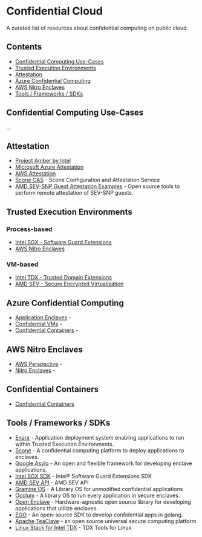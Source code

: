 # Confidential Cloud
A curated list of resources about confidential computing on public cloud.


## Contents

- [Confidential Computing Use-Cases](#confidential-computing-use-cases)
- [Trusted Execution Environments](#trusted-execution-environments)
- [Attestation](#attestation)
- [Azure Confidential Computing](#azure-confidential-computing)
- [AWS Nitro Enclaves](#aws-nitro-enclaves)
- [Tools / Frameworks / SDKs](#tools--frameworks--sdks)


## Confidential Computing Use-Cases
...

## Attestation

- [Project Amber by Intel](https://www.intel.com/content/www/us/en/security/project-amber.html)
- [Microsoft Azure Attestation](https://azure.microsoft.com/en-us/products/azure-attestation/)
- [AWS Attestation](https://docs.aws.amazon.com/enclaves/latest/user/set-up-attestation.html)
- [Scone CAS](https://sconedocs.github.io/CASOverview/) - Scone Configuration and Attestation Service 
- [AMD SEV-SNP Guest Attestation Examples](https://github.com/AMDESE/sev-guest) - Open source tools to perform remote attestation of SEV-SNP guests.

## Trusted Execution Environments
### Process-based
- [Intel SGX - Software Guard Extensions](https://www.intel.com/content/www/us/en/developer/tools/software-guard-extensions/overview.html)
- [AWS Nitro Enclaves](https://aws.amazon.com/ec2/nitro/nitro-enclaves/)
 
### VM-based
- [Intel TDX - Trusted Domain Extensions](https://www.intel.com/content/www/us/en/developer/articles/technical/intel-trust-domain-extensions.html)
- [AMD SEV - Secure Encrypted Virtualization](https://developer.amd.com/sev/)

## Azure Confidential Computing

- [Application Enclaves](https://learn.microsoft.com/en-us/azure/confidential-computing/application-development) - 
- [Confidential VMs](https://learn.microsoft.com/en-us/azure/confidential-computing/confidential-vm-overview) -
- [Confidential Containers](https://learn.microsoft.com/en-us/azure/confidential-computing/confidential-containers) - 

## AWS Nitro Enclaves

- [AWS Perspective](https://aws.amazon.com/blogs/security/confidential-computing-an-aws-perspective/) - 
- [Nitro Enclaves](https://aws.amazon.com/ec2/nitro/nitro-enclaves/) - 

## Confidential Containers
- [Confidential Containers](https://github.com/confidential-containers)


## Tools / Frameworks / SDKs
- [Enarx](https://enarx.dev) - Application deployment system enabling applications to run within Trusted Execution Environments.
- [Scone](https://sconedocs.github.io/) - A confidential computing platform to deploy applications to enclaves.
- [Google Asylo](https://github.com/google/asylo) - An open and flexible framework for developing enclave applications. 
- [Intel SGX SDK](https://www.intel.com/content/www/us/en/developer/tools/software-guard-extensions/linux-overview.html) - Intel® Software Guard Extensions SDK
- [AMD SEV API](https://developer.amd.com/sev/) - AMD SEV API
- [Gramine OS](https://gramineproject.io/) - A Library OS for unmodified confidential applications 
- [Occlum](https://occlum.io/) - A library OS to run every application in secure enclaves.
- [Open Enclave](https://github.com/openenclave/openenclave) - Hardware-agnostic open source library for developing applications that utilize enclaves.
- [EGO](https://www.edgeless.systems/products/ego/) - An open-source SDK to develop confidential apps in golang.
- [Apache TeaClave](https://github.com/apache/incubator-teaclave) - an open source universal secure computing platform
- [Linux Stack for Intel TDX](https://github.com/intel/tdx-tools) - TDX Tools for Linux
